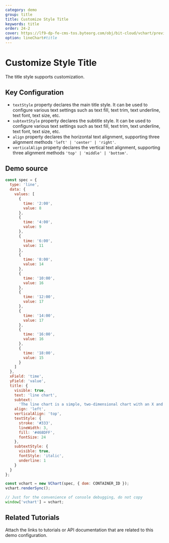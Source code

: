 ```yaml
---
category: demo
group: title
title: Customize Style Title
keywords: title
order: 24-2
cover: https://lf9-dp-fe-cms-tos.byteorg.com/obj/bit-cloud/vchart/preview/title/style-title.png
option: lineChart#title
---
```


# Customize Style Title

The title style supports customization.

## Key Configuration

- `textStyle` property declares the main title style. It can be used to configure various text settings such as text fill, text trim, text underline, text font, text size, etc.
- `subtextStyle` property declares the subtitle style. It can be used to configure various text settings such as text fill, text trim, text underline, text font, text size, etc.
- `align` property declares the horizontal text alignment, supporting three alignment methods `'left' | 'center' | 'right'`.
- `verticalAlign` property declares the vertical text alignment, supporting three alignment methods `'top' | 'middle' | 'bottom'`.

## Demo source

```javascript livedemo
const spec = {
  type: 'line',
  data: {
    values: [
      {
        time: '2:00',
        value: 8
      },
      {
        time: '4:00',
        value: 9
      },
      {
        time: '6:00',
        value: 11
      },
      {
        time: '8:00',
        value: 14
      },
      {
        time: '10:00',
        value: 16
      },
      {
        time: '12:00',
        value: 17
      },
      {
        time: '14:00',
        value: 17
      },
      {
        time: '16:00',
        value: 16
      },
      {
        time: '18:00',
        value: 15
      }
    ]
  },
  xField: 'time',
  yField: 'value',
  title: {
    visible: true,
    text: 'line chart',
    subtext:
      'The line chart is a simple, two-dimensional chart with an X and Y axis, each point representing a single value.',
    align: 'left',
    verticalAlign: 'top',
    textStyle: {
      stroke: '#333',
      lineWidth: 3,
      fill: '#468DFF',
      fontSize: 24
    },
    subtextStyle: {
      visible: true,
      fontStyle: 'italic',
      underline: 1
    }
  }
};

const vchart = new VChart(spec, { dom: CONTAINER_ID });
vchart.renderSync();

// Just for the convenience of console debugging, do not copy
window['vchart'] = vchart;
```

## Related Tutorials

Attach the links to tutorials or API documentation that are related to this demo configuration.
